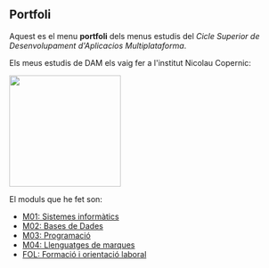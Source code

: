 ## Portfoli

Aquest es el menu **portfoli** dels menus estudis del *Cicle Superior de Desenvolupament d'Aplicacios Multiplataforma*.

Els meus estudis de DAM els vaig fer a l'institut Nicolau Copernic:

<img src="https://copernic.cat/images/logos/logo-header.png" width="200">
     
El moduls que he fet son:

- [M01: Sistemes informàtics](https://github.com/IvanVidalChica/Portfoli/tree/main/M01)
- [M02: Bases de Dades](https://github.com/IvanVidalChica/Portfoli/tree/main/M02)
- [M03: Programació](https://github.com/IvanVidalChica/Portfoli/tree/main/M03)
- [M04: Llenguatges de marques](https://github.com/IvanVidalChica/Portfoli/tree/main/M04)
- [FOL: Formació i orientació laboral](https://github.com/IvanVidalChica/Portfoli/tree/main/FOL) 
